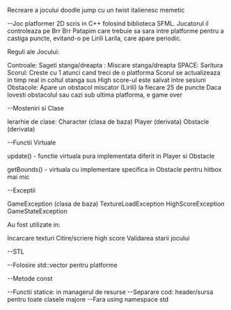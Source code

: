 Recreare a jocului doodle jump cu un twist italienesc memetic

--Joc platformer 2D scris in C++ folosind biblioteca SFML. Jucatorul il controleaza pe Brr Brr Patapim care trebuie sa sara intre platforme pentru a castiga puncte, evitand-o pe Lirili Larila, care apare periodic.

Reguli ale Jocului:

Controale:
Sageti stanga/dreapta : Miscare stanga/dreapta
SPACE: Saritura
Scorul:
Creste cu 1 atunci cand treci de o platforma
Scorul se actualizeaza in timp real in coltul stanga sus
High score-ul este salvat intre sesiuni
Obstacole:
Apare un obstacol miscator (Lirili) la fiecare 25 de puncte
Daca lovesti obstacolul sau cazi sub ultima platforma, e game over

--Mosteniri si Clase

Ierarhie de clase:
Character (clasa de baza)
Player (derivata)
Obstacle (derivata)

--Functii Virtuale

update() - functie virtuala pura implementata diferit in Player si Obstacle

getBounds() - virtuala cu implementare specifica in Obstacle pentru hitbox mai mic

--Exceptii

GameException (clasa de baza)
TextureLoadException
HighScoreException
GameStateException

Au fost utilizate in:

Incarcare texturi
Citire/scriere high score
Validarea starii jocului


--STL

--Folosire std::vector pentru platforme

--Metode const



--Functii statice: in managerul de resurse
--Separare cod: header/sursa pentru toate clasele majore
--Fara using namespace std


